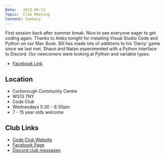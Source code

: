 ```yaml
---
Date:   2023-09-13
Topic:  Club Meeting
Content: Summary
---
```

First session back after summer break. Nice to see everyone eager to get coding again. Thanks to Aleks tonight for installing Visual Studio Code and Python on our Mac Book. Bill has made lots of additions to his ‘Darcy’ game since we last met. Shaun and Natan experimented with a Python interface to Discord. Our newcomers were looking at Python and variable types.

* [Facebook Link](https://www.facebook.com/720665616418529/posts/817332353418521)

## Location

* Curborough Community Centre
* WS13 7NY
* Code Club
* Wednesdays 5:30 - 6:30pm
* 7 - 15 year olds welcome

## Club Links

* [Code Club Website](https://lichfield-code-club.github.io/)
* [Facebook Page](https://www.facebook.com/LichfieldCoders)
* [Discord club messages](https://discord.gg/szz6xGK)
